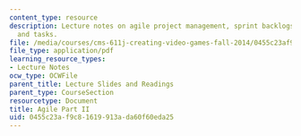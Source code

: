 ```yaml
---
content_type: resource
description: Lecture notes on agile project management, sprint backlogs, tasklists,
  and tasks.
file: /media/courses/cms-611j-creating-video-games-fall-2014/0455c23af9c81619913ada60f60eda25_MITCMS_611JF14_AgileLec2.pdf
file_type: application/pdf
learning_resource_types:
- Lecture Notes
ocw_type: OCWFile
parent_title: Lecture Slides and Readings
parent_type: CourseSection
resourcetype: Document
title: Agile Part II
uid: 0455c23a-f9c8-1619-913a-da60f60eda25
---
```


